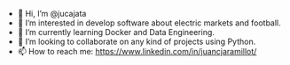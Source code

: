 - 👋 Hi, I’m @jucajata
- 👀 I’m interested in develop software about electric markets and football.
- 🌱 I’m currently learning Docker and Data Engineering.
- 💞️ I’m looking to collaborate on any kind of projects using Python.
- 📫 How to reach me: https://www.linkedin.com/in/juancjaramillot/

<!---
jucajata/jucajata is a ✨ special ✨ repository because its `README.md` (this file) appears on your GitHub profile.
You can click the Preview link to take a look at your changes.
--->
